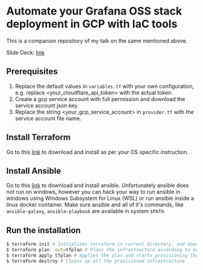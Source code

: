# Automate your Grafana OSS stack deployment in GCP with IaC tools

This is a companion repository of my talk on the same mentioned above.

Slide Deck: [link](bit.ly/45co2ge)

## Prerequisites
1. Replace the default values in `variables.tf` with your own configuration, e.g. replace <your_cloudflare_api_token> with the actual token.
2. Create a gcp service account with full permission and download the service account json key.
3. Replace the string <your_gcp_service_account> in `provider.tf` with the service account file name.

## Install Terraform
Go to this [link](https://developer.hashicorp.com/terraform/downloads?product_intent=terraform) to download and install as per your OS specific instruction.

## Install Ansible
Go to this [link](https://docs.ansible.com/ansible/latest/installation_guide/intro_installation.html) to download and install ansible. Unfortunately ansible does not run on windows, however you can hack your way to run ansible in windows using Windows Subsystem for Linux (WSL) or run ansible inside a linux docker container. Make sure ansible and all of it's commands, like `ansible-galaxy`, `ansible-playbook` are available in system `$PATH`.

## Run the installation
```bash
$ terraform init # Initializes terraform in current directory, and download provider dependencies
$ terraform plan -out=tfplan # Plans the infrastructure according to our config and outputs a frozen binary plan file named tfplan
$ terraform apply tfplan # Applies the plan and starts provisioning the resources. Does not stop until every action is completed.
$ terraform destroy # Cleans up all the provisioned infrastructure
```
